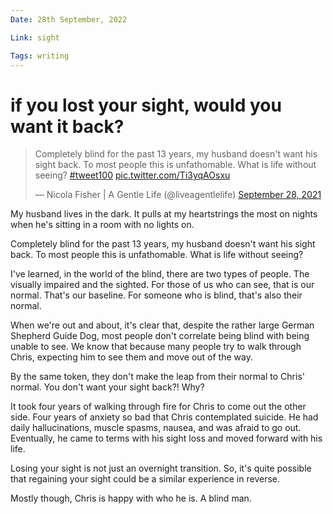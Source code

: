 ```yaml
---
Date: 28th September, 2022

Link: sight

Tags: writing
---
```


# if you lost your sight, would you want it back?

<blockquote class="twitter-tweet"><p lang="en" dir="ltr">Completely blind for the past 13 years, my husband doesn&#39;t want his sight back. To most people this is unfathomable. What is life without seeing? <a href="https://twitter.com/hashtag/tweet100?src=hash&amp;ref_src=twsrc%5Etfw">#tweet100</a> <a href="https://t.co/Ti3yqAOsxu">pic.twitter.com/Ti3yqAOsxu</a></p>&mdash; Nicola Fisher | A Gentle Life (@liveagentlelife) <a href="https://twitter.com/liveagentlelife/status/1442867760317419525?ref_src=twsrc%5Etfw">September 28, 2021</a></blockquote> <script async src="https://platform.twitter.com/widgets.js" charset="utf-8"></script>

My husband lives in the dark. It pulls at my heartstrings the most on nights when he's sitting in a room with no lights on. 

Completely blind for the past 13 years, my husband doesn't want his sight back. To most people this is unfathomable. What is life without seeing?

I've learned, in the world of the blind, there are two types of people. The visually impaired and the sighted. For those of us who can see, that is our normal. That's our baseline. For someone who is blind, that's also their normal.

When we're out and about, it's clear that, despite the rather large German Shepherd Guide Dog, most people don't correlate being blind with being unable to see. We know that because many people try to walk through Chris, expecting him to see them and move out of the way. 

By the same token, they don't make the leap from their normal to Chris' normal. You don't want your sight back?! Why?

It took four years of walking through fire for Chris to come out the other side. Four years of anxiety so bad that Chris contemplated suicide. He had daily hallucinations, muscle spasms, nausea, and was afraid to go out. Eventually, he came to terms with his sight loss and moved forward with his life.

Losing your sight is not just an overnight transition. So, it's quite possible that regaining your sight could be a similar experience in reverse.

Mostly though, Chris is happy with who he is. A blind man.